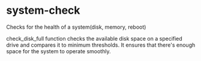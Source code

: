 # system-check
Checks for the health of a system(disk, memory, reboot)

check_disk_full function checks the available disk space on a specified drive and compares it to minimum thresholds. 
It ensures that there's enough space for the system to operate smoothly.